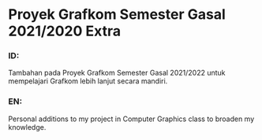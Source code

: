 # Proyek Grafkom Semester Gasal 2021/2020 Extra
### ID:
Tambahan pada Proyek Grafkom Semester Gasal 2021/2022 untuk mempelajari Grafkom lebih lanjut secara mandiri.

### EN:
Personal additions to my project in Computer Graphics class to broaden my knowledge.
